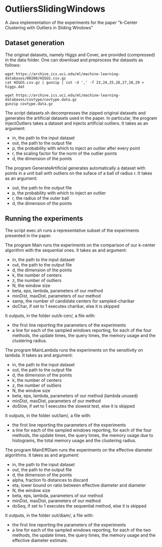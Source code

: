 # OutliersSlidingWindows
A Java implementation of the experiments for the paper "k-Center Clustering with Outliers in Sliding Windows"



## Dataset generation
The original datasets, namely Higgs and Cover, are provided (compressed) in the data folder.
One can download and preprocess the datasets as follows:

    wget https://archive.ics.uci.edu/ml/machine-learning-databases/00280/HIGGS.csv.gz
    cat HIGGS.csv.gz | gunzip | cut -d ',' -f 23,24,25,26,27,28,29 > higgs.dat

    wget https://archive.ics.uci.edu/ml/machine-learning-databases/covtype/covtype.data.gz
    gunzip covtype.data.gz


The script datasets.sh decompresses the zipped original datasets and generates the
artificial datasets used in the paper.
In particular, the program InjectOutliers takes a dataset and injects artificial outliers.
It takes as an argument:
- in, the path to the input dataset
- out, the path to the output file
- p, the probability with which to inject an outlier after every point
- r, the scaling factor for the norm of the outlier points
- d, the dimension of the points

The program GenerateArtificial generates automatically a dataset with points in a unit
ball with outliers on the suface of a ball of radius r.
It takes as an argument:
- out, the path to the output file
- p, the probability with which to inject an outlier
- r, the radius of the outer ball
- d, the dimension of the points

## Running the experiments 
The script exec.sh runs a representative subset of the experiments presented in the paper.

The program Main runs the experiments on the comparison of our k-center
algorithm with the sequential ones. 
It takes as and argument:
- in, the path to the input dataset
- out, the path to the output file
- d, the dimension of the points
- k, the number of centers
- z, the number of outliers
- N, the window size
- beta, eps, lambda, parameters of our method
- minDist, maxDist, parameters of our method
- samp, the number of candidate centers for sampled-charikar
- doChar, if set to 1 executes charikar, else it is skipped


It outputs, in the folder out/k-cen/, a file with:
- the first line reporting the parameters of the experiments
- a line for each of the sampled windows reporting, for each of the four methods, the update times,
the query times, the memory usage and the clustering radius. 

The program MainLambda runs the experiments on the sensitivity on lambda.
It takes as and argument:
- in, the path to the input dataset
- out, the path to the output file
- d, the dimension of the points
- k, the number of centers
- z, the number of outliers
- N, the window size
- beta, eps, lambda, parameters of our method (lambda unused)
- minDist, maxDist, parameters of our method
- doSlow, if set to 1 executes the slowest test, else it is skipped


It outputs, in the folder out/lam/, a file with:
- the first line reporting the parameters of the experiments
- a line for each of the sampled windows reporting, for each of the four methods, the update times,
the query times, the memory usage due to histograms, the total memory usage and the clustering radius. 

The program MainEffDiam runs the experiments on the effective diameter algorithms.
It takes as and argument:
- in, the path to the input dataset
- out, the path to the output file
- d, the dimension of the points
- alpha, fraction fo distances to discard
- eta, lower bound on ratio between effective diameter and diameter
- N, the window size
- beta, eps, lambda, parameters of our method
- minDist, maxDist, parameters of our method
- doSeq, if set to 1 executes the sequential method, else it is skipped


It outputs, in the folder out/diam/, a file with:
- the first line reporting the parameters of the experiments
- a line for each of the sampled windows reporting, for each of the two methods, the update times,
the query times, the memory usage and the effective diameter estimate. 
